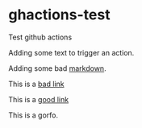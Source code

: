 # ghactions-test

Test github actions

Adding some text to trigger an action.

Adding some bad [markdown][2].

This is a [bad link](https://www.cultureco-op.com/pages.html)

This is a [good link](https://www.cultureco-op.com)

This is a gorfo.

[2]: https://www.gorfo.com
